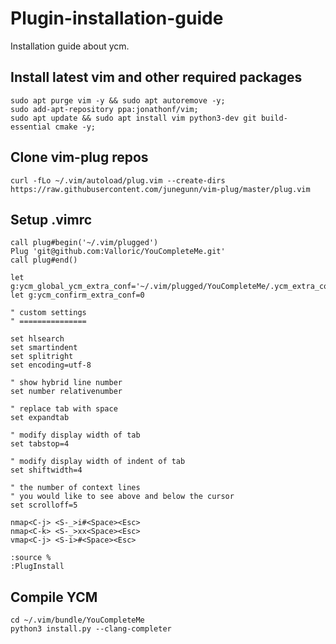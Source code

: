 # Plugin-installation-guide
Installation guide about ycm.

## Install latest vim and other required packages

   ```
   sudo apt purge vim -y && sudo apt autoremove -y;
   sudo add-apt-repository ppa:jonathonf/vim;
   sudo apt update && sudo apt install vim python3-dev git build-essential cmake -y;
   ```
   
## Clone vim-plug repos

   ```
   curl -fLo ~/.vim/autoload/plug.vim --create-dirs https://raw.githubusercontent.com/junegunn/vim-plug/master/plug.vim
   ```
   
## Setup .vimrc

   ```vim
   call plug#begin('~/.vim/plugged')
   Plug 'git@github.com:Valloric/YouCompleteMe.git'
   call plug#end()

   let g:ycm_global_ycm_extra_conf='~/.vim/plugged/YouCompleteMe/.ycm_extra_conf.py'
   let g:ycm_confirm_extra_conf=0
   
   " custom settings
   " ===============
   
   set hlsearch
   set smartindent
   set splitright
   set encoding=utf-8

   " show hybrid line number
   set number relativenumber

   " replace tab with space
   set expandtab

   " modify display width of tab
   set tabstop=4

   " modify display width of indent of tab
   set shiftwidth=4

   " the number of context lines 
   " you would like to see above and below the cursor
   set scrolloff=5

   nmap<C-j> <S-_>i#<Space><Esc>
   nmap<C-k> <S-_>xx<Space><Esc>
   vmap<C-j> <S-i>#<Space><Esc>
   ```

   ```
   :source %
   :PlugInstall
   ```

## Compile YCM
   
   ```
   cd ~/.vim/bundle/YouCompleteMe
   python3 install.py --clang-completer
   ```
